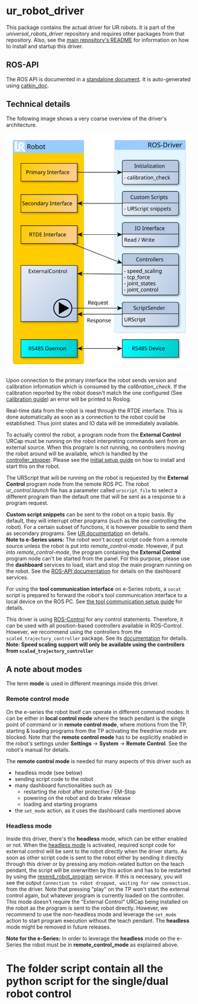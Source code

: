 # ur_robot_driver 

This package contains the actual driver for UR robots. It is part of the *universal_robots_driver*
repository and requires other packages from that repository. Also, see the [main repository's
README](../README.md) for information on how to install and startup this driver.

## ROS-API
The ROS API is documented in a [standalone document](doc/ROS_INTERFACE.md). It is auto-generated
using [catkin_doc](https://github.com/fzi-forschungszentrum-informatik/catkin_doc).

## Technical details
The following image shows a very coarse overview of the driver's architecture.

![Architecture overview](doc/architecture_coarse.svg "Architecture overview")

Upon connection to the primary interface the robot sends version and calibration information which
is consumed by the *calibration_check*. If the calibration reported by the robot doesn't match the
one configured (See [calibration guide](../ur_calibration/README.md)) an error will be printed to Roslog.

Real-time data from the robot is read through the RTDE interface. This is done automatically as soon
as a connection to the robot could be established. Thus joint states and IO data will be immediately
available.

To actually control the robot, a program node from the **External Control** URCap must be running on
the robot interpreting commands sent from an external source. When this program is not running, no
controllers moving the robot around will be available, which is handled by the
[controller_stopper](../controller_stopper/README.md). Please see the [initial setup
guide](../README.md) on how to install and start this on the robot.

The URScript that will be running on the robot is requested by the **External Control** program node
from the remote ROS PC. The robot *ur_control.launch* file has a parameter called `urscript_file` to
select a different program than the default one that will be sent as a response to a program
request.

**Custom script snippets** can be sent to the robot on a topic basis. By default, they will
interrupt other programs (such as the one controlling the robot). For a certain subset of functions,
it is however possible to send them as secondary programs. See [UR
documentation](https://www.universal-robots.com/how-tos-and-faqs/how-to/ur-how-tos/secondary-program-17257/)
on details.
<br/>
**Note to e-Series users:**
The robot won't accept script code from a remote source unless the robot is put into
*remote_control-mode*. However, if put into *remote_control-mode*, the program containing the
**External Control** program node can't be started from the panel.
For this purpose, please use the **dashboard** services to load, start and stop the main program
running on the robot. See the [ROS-API documentation](doc/ROS_INTERFACE.md) for details on the
dashboard services.

For using the **tool communication interface** on e-Series robots, a `socat` script is prepared to
forward the robot's tool communication interface to a local device on the ROS PC. See [the tool
communication setup guide](doc/setup_tool_communication.md) for details.

This driver is using [ROS-Control](https://wiki.ros.org/ros_control) for any control statements.
Therefore, it can be used with all position-based controllers available in ROS-Control. However, we
recommend using the controllers from the `scaled_trajectory_controller` package. See its
[documentation](https://github.com/UniversalRobots/Universal_Robots_ROS_scaled_controllers/tree/main/scaled_joint_trajectory_controller) for details. **Note: Speed scaling support will only be
available using the controllers from `scaled_trajectory_controller`**

## A note about modes
The term **mode** is used in different meanings inside this driver.

### Remote control mode
On the e-series the robot itself can operate in different command modes: It can be either in **local control
mode** where the teach pendant is the single point of command or in **remote control mode**, where
motions from the TP, starting & loading programs from the TP activating the freedrive mode are
blocked. Note that the **remote control mode** has to be explicitly enabled in the robot's settings
under **Settings** -> **System** -> **Remote Control**. See the robot's manual for details.

The **remote control mode** is needed for many aspects of this driver such as
 * headless mode (see below)
 * sending script code to the robot
 * many dashboard functionalities such as
   * restarting the robot after protective / EM-Stop
   * powering on the robot and do brake release
   * loading and starting programs
 * the `set_mode` action, as it uses the dashboard calls mentioned above

### Headless mode
Inside this driver, there's the **headless** mode, which can be either enabled or not. When the
[headless mode](./doc/ROS_INTERFACE.md#headless_mode-default-false) is activated, required script
code for external control will be sent to the robot directly when the driver starts. As soon as
other script code is sent to the robot either by sending it directly through this driver or by
pressing any motion-related button on the teach pendant, the script will be overwritten by this
action and has to be restarted by using the
[resend_robot_program](./doc/ROS_INTERFACE.md#resend_robot_program-std_srvstrigger) service. If this
is necessary, you will see the output `Connection to robot dropped, waiting for new connection.`
from the driver. Note that pressing "play" on the TP won't start the external control again, but
whatever program is currently loaded on the controller. This mode doesn't require the "External
Control" URCap being installed on the robot as the program is sent to the robot directly. However,
we recommend to use the non-headless mode and leverage the `set_mode` action to start program
execution without the teach pendant. The **headless** mode might be removed in future releases.

**Note for the e-Series:** In order to leverage the **headless** mode on the e-Series the robot must
be in **remote_control_mode** as explained above.



# The folder script contain all the python script for the single/dual robot control

